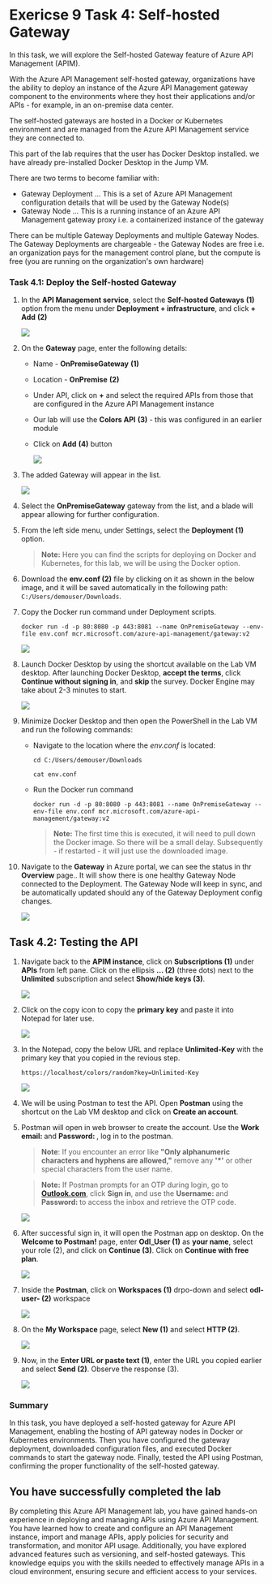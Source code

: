 # Exericse 9 Task 4: Self-hosted Gateway

In this task, we will explore the Self-hosted Gateway feature of Azure API Management (APIM).

With the Azure API Management self-hosted gateway, organizations have the ability to deploy an instance of the Azure API Management gateway component to the environments where they host their applications and/or APIs - for example, in an on-premise data center.

The self-hosted gateways are hosted in a Docker or Kubernetes environment and are managed from the Azure API Management service they are connected to.

This part of the lab requires that the user has Docker Desktop installed. we have already pre-installed Docker Desktop in the Jump VM.

There are two terms to become familiar with:

- Gateway Deployment ... This is a set of Azure API Management configuration details that will be used by the Gateway Node(s)
- Gateway Node ... This is a running instance of an Azure API Management gateway proxy i.e. a containerized instance of the gateway

There can be multiple Gateway Deployments and multiple Gateway Nodes.  The Gateway Deployments are chargeable - the Gateway Nodes are free i.e. an organization pays for the management control plane, but the compute is free (you are running on the organization's own hardware)

### Task 4.1: Deploy the Self-hosted Gateway

1. In the **API Management service**, select the **Self-hosted Gateways** **(1)** option from the menu under **Deployment + infrastructure**, and click **+ Add** **(2)**

    ![](media/api7.png)

1. On the **Gateway** page, enter the following details:

    - Name - **OnPremiseGateway** **(1)**
    - Location - **OnPremise** **(2)**
    - Under API, click on **+** and select the required APIs from those that are configured in the Azure API Management instance
    - Our lab will use the **Colors API** **(3)** - this was configured in an earlier module
    - Click on **Add** **(4)** button

      ![](media/add-gateway-1.png)

1. The added Gateway will appear in the list.

   ![](media/api6.png)

1. Select the **OnPremiseGateway** gateway from the list, and a blade will appear allowing for further configuration.

1. From the left side menu, under Settings, select the **Deployment (1)** option.

    >**Note:** Here you can find the scripts for deploying on Docker and Kubernetes, for this lab, we will be using the Docker option.

1. Download the **env.conf (2)** file by clicking on it as shown in the below image, and it will be saved automatically in the following path: `C:/Users/demouser/Downloads`.

1. Copy the Docker run command under Deployment scripts.
  
    ```text
    docker run -d -p 80:8080 -p 443:8081 --name OnPremiseGateway --env-file env.conf mcr.microsoft.com/azure-api-management/gateway:v2
    ```

    ![](media/E9T4.1S6-0309.png)  

1. Launch Docker Desktop by using the shortcut available on the Lab VM desktop. After launching Docker Desktop, **accept the terms**, click **Continue without signing in**, and **skip** the survey. Docker Engine may take about 2-3 minutes to start. 

    ![](media/api4.png)    

1. Minimize Docker Desktop and then open the PowerShell in the Lab VM and run the following commands:

    - Navigate to the location where the *env.conf* is located:

      ```
      cd C:/Users/demouser/Downloads
      ```
      ```
      cat env.conf
      ```

    - Run the Docker run command

      ```
      docker run -d -p 80:8080 -p 443:8081 --name OnPremiseGateway --env-file env.conf mcr.microsoft.com/azure-api-management/gateway:v2
      ```

      >**Note:** The first time this is executed, it will need to pull down the Docker image. So there will be a small delay.  Subsequently - if restarted - it will just use the downloaded image.

1. Navigate to the **Gateway** in Azure portal, we can see the status in thr **Overview** page.. It will show there is one healthy Gateway Node connected to the Deployment. The Gateway Node will keep in sync, and be automatically updated should any of the Gateway Deployment config changes.

    ![](media/gateway.png)

## Task 4.2: Testing the API

1. Navigate back to the **APIM instance**, click on **Subscriptions (1)** under **APIs** from left pane. Click on the ellipsis **... (2)** (three dots) next to the **Unlimited** subscription and select **Show/hide keys (3)**.

    ![](media/E9T4.2S1-0309.png)

1. Click on the copy icon to copy the **primary key** and paste it into Notepad for later use.

    ![](media/E9T4.2S2-0309.png)
  
1. In the Notepad, copy the below URL and replace **Unlimited-Key** with the primary key that you copied in the revious step.

    ```  
    https://localhost/colors/random?key=Unlimited-Key
    ```

    ![](../../assets/images/apim-app-gateway-test-1.png)

1. We will be using Postman to test the API. Open **Postman** using the shortcut on the Lab VM desktop and click on **Create an account**.

1. Postman will open in web browser to create the account. Use the **Work email: <inject key="AzureAdUserEmail"></inject>** and **Password: <inject key="AzureAdUserPassword"></inject>**, log in to the postman.

    > **Note**: If you encounter an error like **"Only alphanumeric characters and hyphens are allowed,"** remove any **'*'** or other special characters from the user name.

    > **Note:** If Postman prompts for an OTP during login, go to [**Outlook.com**](https://outlook.com), click **Sign in**, and use the **Username: <inject key="AzureAdUserEmail"></inject>** and **Password: <inject key="AzureAdUserPassword"></inject>** to access the inbox and retrieve the OTP code.

    ![](media/outlook-signin.png) 

1. After successful sign in, it will open the Postman app on desktop. On the **Welcome to Postman!** page, enter **Odl_User (1)** as **your name**, select your role (2), and click on **Continue (3)**. Click on **Continue with free plan**.

    ![](media/postman-0309.png)


1. Inside the **Postman**, click on **Workspaces (1)** drpo-down and select **odl-user- (2)** workspace

    ![](media/postman2-0309.png)

1. On the **My Workspace** page, select **New (1)** and select **HTTP (2)**.

    ![](media/postman3-0309.png)

1. Now, in the **Enter URL or paste text (1)**, enter the URL you copied earlier and select **Send (2)**. Observe the response (3).

    ![](media/postman4-0309.png)


### Summary

In this task, you have deployed a self-hosted gateway for Azure API Management, enabling the hosting of API gateway nodes in Docker or Kubernetes environments. Then you have configured the gateway deployment, downloaded configuration files, and executed Docker commands to start the gateway node. Finally, tested the API using Postman, confirming the proper functionality of the self-hosted gateway.

## You have successfully completed the lab

By completing this Azure API Management lab, you have gained hands-on experience in deploying and managing APIs using Azure API Management. You have learned how to create and configure an API Management instance, import and manage APIs, apply policies for security and transformation, and monitor API usage. Additionally, you have explored advanced features such as versioning, and self-hosted gateways. This knowledge equips you with the skills needed to effectively manage APIs in a cloud environment, ensuring secure and efficient access to your services.
